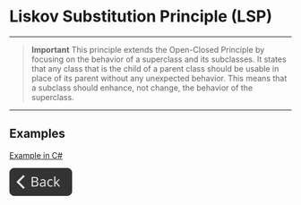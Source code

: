 # Liskov Substitution Principle (LSP)

---

> **Important**
> This principle extends the Open-Closed Principle by focusing on the behavior of a superclass and its subclasses. It states that any class that is the child of a parent class should be usable in place of its parent without any unexpected behavior. This means that a subclass should enhance, not change, the behavior of the superclass.

---

## Examples

[Example in C#](LSPexamples/ExampleInCS.md)

<!--Back Button-->
[<img src="../../img/back.svg" style="width:8em;">](README.md)
